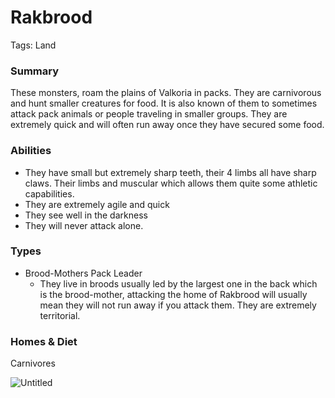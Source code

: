 # Rakbrood

Tags: Land

### Summary

These monsters, roam the plains of Valkoria in packs. They are carnivorous and hunt smaller creatures for food. It is also known of them to sometimes attack pack animals or people traveling in smaller groups. They are extremely quick and will often run away once they have secured some food.

### Abilities

- They have small but extremely sharp teeth, their 4 limbs all have sharp claws. Their limbs and muscular which allows them quite some athletic capabilities.
- They are extremely agile and quick
- They see well in the darkness
- They will never attack alone.

### Types

- Brood-Mothers Pack Leader
    - They live in broods usually led by the largest one in the back which is the brood-mother, attacking the home of Rakbrood will usually mean they will not run away if you attack them. They are extremely territorial.

### Homes & Diet

Carnivores

![Untitled](Untitled%2081.png)